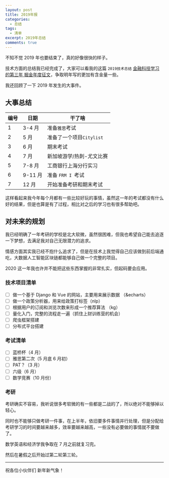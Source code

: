 ```yaml
---
layout: post
title: 2019年报
categories:
  - 总结
tags:
  - 清单
excerpt: 2019年总结
comments: true
---
```


不知不觉 2019 年也要结束了，真的好像很快的样子。

技术方面的总结我已经完成了，大家可以看我的这篇 `2019技术总结` [金融科技学习的第三年 掘金年度征文](http://blog.shenzheyu.com/articles/2019-12/juejin)，争取明年写的更加有含金量一些。

我还回顾了一下 2019 年发生的大事件。

## 大事总结

|编号 |日期|干了啥|
|-|--|---------|
|1|3-4 月 |准备`雅思`考试|
|2|5 月 |准备了一个项目`Citylist`|
|3|6 月|期末考试|
|4|7 月|新加坡游学/热刺-尤文比赛|
|5|7-8 月|工商银行上海分行实习|
|6|9-11 月 |准备 `FRM I `考试|
|7|12 月|开始准备考研和期末考试|

 这样看起来我今年每个月都有一些比较好玩的事情，虽然这一年的考试都没有什么好的结果，但是也算是有了过程，相比对之后的学习也有很多帮助吧。

## 对未来的规划

我已经明确了一年考研的学校是北大软微，虽然很困难，但我也希望自己能去追逐一下梦想，去满足我对自己无限潜力的追求。

情感方面其实我已经不抱什么追求了，但是在技术上我觉得自己应该做到前后端通吃，大数据人工智能区块链都能够自己做一个完整的项目。

2020 这一年我也许并不能把这些东西掌握的非常扎实，但起码要会应用。

### 技术项目清单

* [ ] 做一个基于 Django 和 Vue 的网站，主要用来展示数据 （&echarts）
* [ ] 做一个政策分析器，用来给政策打标签（nlp）
* [ ] 根据用户的订阅和浏览次数来形成一个推荐算法 （kg）
* [ ] 量化入门，完整的流程走一遍（抓住上财训练营的机会）
* [ ] 爬虫框架搭建
* [ ] 分布式平台搭建

### 考试清单

* [ ] 蓝桥杯（4 月）
* [ ] 雅思第二次（5 月底 6 月初）
* [ ] PAT？（3 月）
* [ ] 六级（6 月）
* [ ] 数学竞赛（10 月份）

### 考研

考研确实不容易，我听说很多考软微的有一些都是二战的了，所以绝对不能够掉以轻心。

同时也不能够只做考研一件事，在上半年，依旧要多件事情并行处理，但是分配给考研学习的时间要越来越多，效率要越来越高，一些没有必要做的事情就不要做了。

数学英语和经济学我争取在 7 月之前就复习完。

然后在暑假之后开始过第二轮第三轮。

---
祝各位小伙伴们 新年新气象！